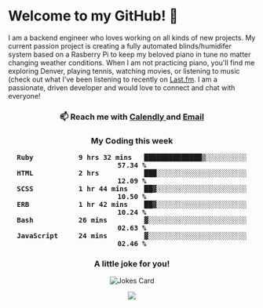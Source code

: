 <h1> Welcome to my GitHub! 👋 </h1>


  I am a backend engineer who loves working on all kinds of new projects. My current passion project is creating a fully automated blinds/humidifer system based on a Rasberry Pi to keep my beloved piano in tune no matter changing weather conditions. When I am not practicing piano, you'll find me exploring Denver, playing tennis, watching movies, or listening to music (check out what I've been listening to recently on [Last.fm](https://www.last.fm/user/mballa000). I am a passionate, driven developer and would love to connect and chat with everyone!

<h3 align = "center"> 📫 Reach me with <a href = "https://calendly.com/msbrandt00/30min"> Calendly </a> and <a href="mailto:msbrandt00@gmail.com">Email</a> 
 </h3>


 
<div align = "center"
[![Anurag's GitHub stats](https://github-readme-stats.vercel.app/api?username=mbrandt00)](https://github.com/anuraghazra/github-readme-stats)
          </div>
<h3 align="center">
  My Coding this week
<!--START_SECTION:waka-->

```text
Ruby           9 hrs 32 mins   ██████████████▒░░░░░░░░░░   57.34 %
HTML           2 hrs           ███░░░░░░░░░░░░░░░░░░░░░░   12.09 %
SCSS           1 hr 44 mins    ██▓░░░░░░░░░░░░░░░░░░░░░░   10.50 %
ERB            1 hr 42 mins    ██▓░░░░░░░░░░░░░░░░░░░░░░   10.24 %
Bash           26 mins         ▓░░░░░░░░░░░░░░░░░░░░░░░░   02.63 %
JavaScript     24 mins         ▓░░░░░░░░░░░░░░░░░░░░░░░░   02.46 %
```

<!--END_SECTION:waka-->

### A little joke for you!

![Jokes Card](https://readme-jokes.vercel.app/api?hideBorder)

<a href="https://www.linkedin.com/in/mbrandt00/"><img src="https://img.shields.io/badge/linkedin-%230077B5.svg?&style=for-the-badge&logo=linkedin&logoColor=white" /></a>

